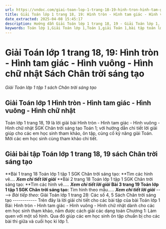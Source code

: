 ```yaml
---
url: https://vndoc.com/giai-toan-lop-1-trang-18-19-hinh-tron-hinh-tam-giac-hinh-vuong-hinh-chu-nhat-sach-chan-troi-sang-tao-235080
title: Giải Toán lớp 1 trang 18, 19: Hình tròn - Hình tam giác - Hình vuông - Hình chữ nhật Sách Chân trời sáng tạo - Giải Toán lớp 1 tập 1 sách Chân trời sáng tạo - VnDoc.com
date_extracted: 2025-04-08 15:45:17
description: Hướng dẫn Giải Toán lớp 1 trang 18, 19 - Giải Toán lớp 1, Giải bài tập SGK Chân trời sáng tạo Toán 2 bài: Hình tròn - Hình tam giác - Hình vuông - Hình chữ nhật.
keywords: Toán lớp 1,Giải Toán lớp 1,Toán 1,giải Toán 1,bài tập toán lớp 1,toan lop 1,toán lớp 1 tập 1,toán lớp 1 tập 2,toán 1 tập 1,toán 1 tập 2,học toán lớp 1,toán lớp 1 sách Chân trời,toán lớp 1 chân trời sáng tạo,Sách giáo khoa lớp 1 Chân trời sáng tạo,giải toán lớp 1 chân trời sáng tạo,Giải Toán lớp 1 trang 18,Giải Toán lớp 1 trang 19
---
```


# Giải Toán lớp 1 trang 18, 19: Hình tròn - Hình tam giác - Hình vuông - Hình chữ nhật Sách Chân trời sáng tạo
 _Giải Toán lớp 1 tập 1 sách Chân trời sáng tạo_
## Giải Toán lớp 1 Hình tròn - Hình tam giác - Hình vuông - Hình chữ nhật
Toán lớp 1 trang 18, 19 là lời giải bài Hình tròn - Hình tam giác - Hình vuông - Hình chữ nhật SGK Chân trời sáng tạo Toán 1; với hướng dẫn chi tiết lời giải giúp cho các em học sinh tham khảo, ôn tập, củng cố kỹ năng giải Toán. Mời các em học sinh cùng tham khảo chi tiết.
## Giải bài tập Toán lớp 1 trang 18, 19 sách Chân trời sáng tạo
**Bài 1 trang 18 Toán lớp 1 tập 1 SGK Chân trời sáng tạo: **Tìm các hình vẽ....
_**Xem chi tiết lời giải**_
**Bài 2 trang 18 Toán lớp 1 tập 1 SGK Chân trời sáng tạo: **Tìm các hình vẽ.....
_**Xem chi tiết lời giải**_
**Bài 3 trang 19 Toán lớp 1 tập 1 SGK Chân trời sáng tạo:** Tìm hình theo mẫu.....
_**Xem chi tiết lời giải**_
\---->  _Bài tiếp theo:_ Giải Toán lớp 1 trang 28: Các số 4, 5 Sách Chân trời sáng tạo
\------------
Trên đây là lời giải chi tiết cho các bài tập của bài Toán lớp 1 Bài: Hình tròn - Hình tam giác - Hình vuông - Hình chữ nhật dành cho các em học sinh tham khảo, nắm được cách giải các dạng toán Chương 1: Làm quen với một số hình. Qua đó giúp các em học sinh ôn tập chuẩn bị cho các bài thi giữa và cuối học kì lớp 1.
